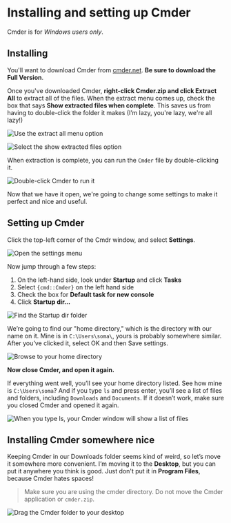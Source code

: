 # Installing and setting up Cmder

Cmder is for *Windows users only*.

## Installing

You'll want to download Cmder from [cmder.net](https://cmder.net/). **Be sure to download the Full Version**.

Once you've downloaded Cmder, **right-click Cmder.zip and click Extract All** to extract all of the files. When the extract menu comes up, check the box that says **Show extracted files when complete**. This saves us from having to double-click the folder it makes (I’m lazy, you're lazy, we're all lazy!)

![Use the extract all menu option](cmder-03-extract-all.png)

![Select the show extracted files option](cmder-04-extract-options.png)

When extraction is complete, you can run the `Cmder` file by double-clicking it.

![Double-click Cmder to run it](cmder-05-run.png)

Now that we have it open, we're going to change some settings to make it perfect and nice and useful.

## Setting up Cmder

Click the top-left corner of the Cmdr window, and select **Settings**.

![Open the settings menu](cmder-07-open-settings.png)

Now jump through a few steps:

1. On the left-hand side, look under **Startup** and click **Tasks**
2. Select `{cmd::Cmder}` on the left hand side
3. Check the box for **Default task for new console**
4. Click **Startup dir…**

![Find the Startup dir folder](cmder-09-set-settings.png)

We’re going to find our "home directory," which is the directory with our name on it. Mine is in `C:\Users\soma\`, yours is probably somewhere similar. After you’ve clicked it, select OK and then Save settings.

![Browse to your home directory](cmder-11-browse-home-dir.png)

**Now close Cmder, and open it again.**

If everything went well, you’ll see your home directory listed. See how mine is `C:\Users\soma`? And if you type `ls` and press enter, you’ll see a list of files and folders, including `Downloads` and `Documents`. If it doesn’t work, make sure you closed Cmder and opened it again.

![When you type ls, your Cmder window will show a list of files](cmder-13-test-configuration.png)

## Installing Cmder somewhere nice

Keeping Cmder in our Downloads folder seems kind of weird, so let’s move it somewhere more convenient. I’m moving it to the **Desktop**, but you can put it anywhere you think is good. Just don't put it in **Program Files**, because Cmder hates spaces!

> Make sure you are using the cmder directory. Do not move the Cmder application or `cmder.zip`.

![Drag the Cmder folder to your desktop](cmder-15-drag-to-desktop.png)


